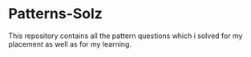 # Patterns-Solz
This repository contains all the pattern questions which i solved for my placement as well as for my learning.
